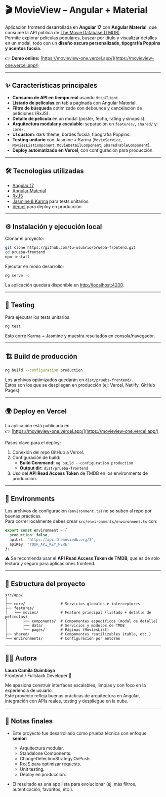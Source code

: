# 🎬 MovieView – Angular + Material

Aplicación frontend desarrollada en **Angular 17** con **Angular Material**, que consume la API pública de [The Movie Database (TMDB)](https://www.themoviedb.org/).  
Permite explorar películas populares, buscar por título y visualizar detalles en un modal, todo con un **diseño oscuro personalizado, tipografía Poppins y acentos fucsia**.

👉 **Demo online:** [https://movieview-one.vercel.app/](https://movieview-one.vercel.app/)

---

## ✨ Características principales

- **Consumo de API en tiempo real** usando `HttpClient`.
- **Listado de películas** en tabla paginada con Angular Material.
- **Filtro de búsqueda** optimizado con debounce y cancelación de peticiones (RxJS).
- **Detalle de película** en un modal (poster, fecha, rating y sinopsis).
- **Arquitectura modular y escalable**: separación en `features/`, `shared/` y `core/`.
- **UI custom**: dark theme, bordes fucsia, tipografía Poppins.
- **Testing unitario** con Jasmine + Karma (`MovieService`, `MoviesListComponent`, `MovieDetailComponent`, `SharedTableComponent`).
- **Deploy automatizado en Vercel**, con configuración para producción.

---

## 🛠️ Tecnologías utilizadas

- [Angular 17](https://angular.dev/)
- [Angular Material](https://material.angular.io/)
- [RxJS](https://rxjs.dev/)
- [Jasmine & Karma](https://jasmine.github.io/) para tests unitarios
- [Vercel](https://vercel.com/) para deploy en producción

---

## ⚙️ Instalación y ejecución local

Clonar el proyecto:

```bash
git clone https://github.com/tu-usuario/prueba-frontend.git
cd prueba-frontend
npm install
```

Ejecutar en modo desarrollo:

```bash
ng serve -o
```

La aplicación quedará disponible en [http://localhost:4200](http://localhost:4200).

---

## 🧪 Testing

Para ejecutar los tests unitarios:

```bash
ng test
```

Esto corre Karma + Jasmine y muestra resultados en consola/navegador.

---

## 🏗️ Build de producción

```bash
ng build --configuration production
```

Los archivos optimizados quedarán en `dist/prueba-frontend/`.  
Estos son los que se despliegan en producción (ej: Vercel, Netlify, GitHub Pages).

---

## 🌍 Deploy en Vercel

La aplicación está publicada en:  
👉 [https://movieview-one.vercel.app/](https://movieview-one.vercel.app/)

Pasos clave para el deploy:
1. Conexión del repo GitHub a Vercel.
2. Configuración de build:
   - **Build Command:** `ng build --configuration production`
   - **Output dir:** `dist/prueba-frontend`
3. Uso del **API Read Access Token** de TMDB en los environments de producción.

---

## 🔑 Environments

Los archivos de configuración (`environment.ts`) no se suben al repo por buenas prácticas.  
Para correr localmente debes crear `src/environments/environment.ts` con:

```ts
export const environment = {
  production: false,
  apiUrl: 'https://api.themoviedb.org/3',
  apiKey: 'YOUR_API_KEY_HERE'
};
```

⚠️ Se recomienda usar el **API Read Access Token de TMDB**, que es de solo lectura y seguro para aplicaciones frontend.

---

## 📂 Estructura del proyecto

```
src/app/
│
├── core/                # Servicios globales e interceptores
├── features/
│   └── movies/          # Feature principal (listado + detalle de películas)
│       ├── components/  # Componentes específicos (modal de detalle)
│       ├── data/        # Servicios y modelos de TMDB
│       └── pages/       # Páginas (MoviesList)
├── shared/              # Componentes reutilizables (tabla, etc.)
└── environments/        # Configuración por entorno
```

---

## 👩‍💻 Autora

**Laura Camila Quimbaya**  
Frontend / Fullstack Developer 🚀  

Me apasiona construir interfaces escalables, limpias y con foco en la experiencia de usuario.  
Este proyecto refleja buenas prácticas de arquitectura en Angular, integración con APIs reales, testing y despliegue en la nube.

---

## 📌 Notas finales

- Este proyecto fue desarrollado como prueba técnica con enfoque **senior**:  
  - Arquitectura modular.  
  - Standalone Components.  
  - ChangeDetectionStrategy.OnPush.  
  - RxJS para optimizar requests.  
  - Unit testing.  
  - Deploy en producción.  

- El resultado es una app lista para evolucionar (ej. más filtros, autenticación, favoritos, etc.).
